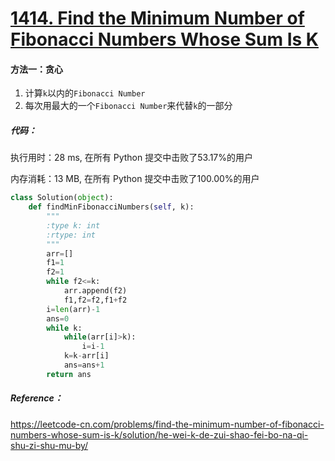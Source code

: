 # [1414. Find the Minimum Number of Fibonacci Numbers Whose Sum Is K](https://leetcode-cn.com/problems/find-the-minimum-number-of-fibonacci-numbers-whose-sum-is-k/)

#### 方法一：贪心

1. 计算`k`以内的`Fibonacci Number`
2. 每次用最大的一个`Fibonacci Number`来代替`k`的一部分

##### 代码：

执行用时：28 ms, 在所有 Python 提交中击败了53.17%的用户

内存消耗：13 MB, 在所有 Python 提交中击败了100.00%的用户

```python
class Solution(object):
    def findMinFibonacciNumbers(self, k):
        """
        :type k: int
        :rtype: int
        """
        arr=[]
        f1=1
        f2=1
        while f2<=k:
            arr.append(f2)
            f1,f2=f2,f1+f2
        i=len(arr)-1
        ans=0
        while k:
            while(arr[i]>k):
                i=i-1
            k=k-arr[i]
            ans=ans+1
        return ans
```

##### Reference：

https://leetcode-cn.com/problems/find-the-minimum-number-of-fibonacci-numbers-whose-sum-is-k/solution/he-wei-k-de-zui-shao-fei-bo-na-qi-shu-zi-shu-mu-by/

